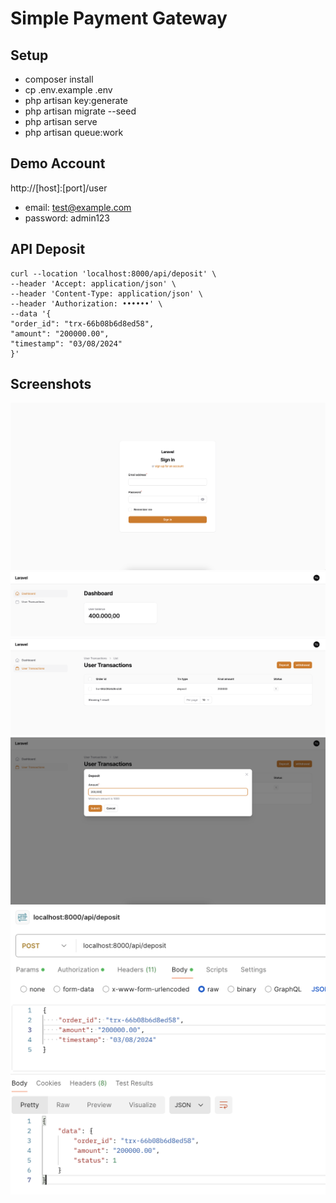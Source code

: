 # Simple Payment Gateway

## Setup
 - composer install
 - cp .env.example .env
 - php artisan key:generate
 - php artisan migrate --seed
 - php artisan serve
 - php artisan queue:work

## Demo Account

http://[host]:[port]/user
- email: test@example.com
- password: admin123

## API Deposit

```curl
curl --location 'localhost:8000/api/deposit' \
--header 'Accept: application/json' \
--header 'Content-Type: application/json' \
--header 'Authorization: ••••••' \
--data '{
"order_id": "trx-66b08b6d8ed58",
"amount": "200000.00",
"timestamp": "03/08/2024"
}'
```

## Screenshots

![login](./Graphic/1.png)
![dashboard](./Graphic/3.png)
![dashboard](./Graphic/2.png)
![deposit action](./Graphic/4.png)
![api](./Graphic/5.png)


